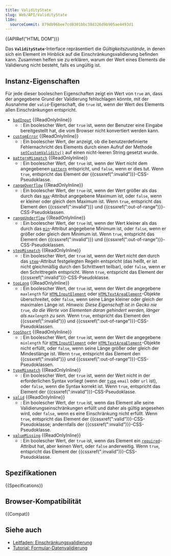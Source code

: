 ```yaml
---
title: ValidityState
slug: Web/API/ValidityState
l10n:
  sourceCommit: 879db96bee7cd8301bbc38d326d9b905ae4493d1
---
```


{{APIRef("HTML DOM")}}

Das **`ValidityState`**-Interface repräsentiert die _Gültigkeitszustände_, in denen sich ein Element im Hinblick auf die Einschränkungsvalidierung befinden kann. Zusammen helfen sie zu erklären, warum der Wert eines Elements die Validierung nicht besteht, falls es ungültig ist.

## Instanz-Eigenschaften

Für jede dieser booleschen Eigenschaften zeigt ein Wert von `true` an, dass der angegebene Grund der Validierung fehlschlagen könnte, mit der Ausnahme der `valid`-Eigenschaft, die `true` ist, wenn der Wert des Elements allen Einschränkungen entspricht.

- [`badInput`](/de/docs/Web/API/ValidityState/badInput) {{ReadOnlyInline}}
  - : Ein boolescher Wert, der `true` ist, wenn der Benutzer eine Eingabe bereitgestellt hat, die vom Browser nicht konvertiert werden kann.
- [`customError`](/de/docs/Web/API/ValidityState/customError) {{ReadOnlyInline}}
  - : Ein boolescher Wert, der anzeigt, ob die benutzerdefinierte Fehlernachricht des Elements durch einen Aufruf der Methode [`setCustomValidity()`](/de/docs/Web/API/HTMLInputElement/setCustomValidity) auf einen nicht-leeren String gesetzt wurde.
- [`patternMismatch`](/de/docs/Web/API/ValidityState/patternMismatch) {{ReadOnlyInline}}
  - : Ein boolescher Wert, der `true` ist, wenn der Wert nicht dem angegebenen [`pattern`](/de/docs/Web/HTML/Element/input#pattern) entspricht, und `false`, wenn er dies tut. Wenn `true`, entspricht das Element der {{cssxref(":invalid")}}-CSS-Pseudoklasse.
- [`rangeOverflow`](/de/docs/Web/API/ValidityState/rangeOverflow) {{ReadOnlyInline}}
  - : Ein boolescher Wert, der `true` ist, wenn der Wert größer als das durch das [`max`](/de/docs/Web/HTML/Element/input#max)-Attribut angegebene Maximum ist, oder `false`, wenn er kleiner oder gleich dem Maximum ist. Wenn `true`, entspricht das Element den {{cssxref(":invalid")}} und {{cssxref(":out-of-range")}}-CSS-Pseudoklassen.
- [`rangeUnderflow`](/de/docs/Web/API/ValidityState/rangeUnderflow) {{ReadOnlyInline}}
  - : Ein boolescher Wert, der `true` ist, wenn der Wert kleiner als das durch das [`min`](/de/docs/Web/HTML/Element/input#min)-Attribut angegebene Minimum ist, oder `false`, wenn er größer oder gleich dem Minimum ist. Wenn `true`, entspricht das Element den {{cssxref(":invalid")}} und {{cssxref(":out-of-range")}}-CSS-Pseudoklassen.
- [`stepMismatch`](/de/docs/Web/API/ValidityState/stepMismatch) {{ReadOnlyInline}}
  - : Ein boolescher Wert, der `true` ist, wenn der Wert nicht den durch das [`step`](/de/docs/Web/HTML/Element/input#step)-Attribut festgelegten Regeln entspricht (das heißt, er ist nicht gleichmäßig durch den Schrittwert teilbar), oder `false`, wenn er den Schrittregeln entspricht. Wenn `true`, entspricht das Element der {{cssxref(":invalid")}}-CSS-Pseudoklasse.
- [`tooLong`](/de/docs/Web/API/ValidityState/tooLong) {{ReadOnlyInline}}
  - : Ein boolescher Wert, der `true` ist, wenn der Wert die angegebene `maxlength` für [`HTMLInputElement`](/de/docs/Web/API/HTMLInputElement) oder [`HTMLTextAreaElement`](/de/docs/Web/API/HTMLTextAreaElement)-Objekte überschreitet, oder `false`, wenn seine Länge kleiner oder gleich der maximalen Länge ist. _Hinweis: Diese Eigenschaft ist in Gecko nie `true`, da die Werte von Elementen daran gehindert werden, länger als `maxlength` zu sein._ Wenn `true`, entspricht das Element den {{cssxref(":invalid")}} und {{cssxref(":out-of-range")}}-CSS-Pseudoklassen.
- [`tooShort`](/de/docs/Web/API/ValidityState/tooShort) {{ReadOnlyInline}}
  - : Ein boolescher Wert, der `true` ist, wenn der Wert die angegebene `minlength` für [`HTMLInputElement`](/de/docs/Web/API/HTMLInputElement) oder [`HTMLTextAreaElement`](/de/docs/Web/API/HTMLTextAreaElement)-Objekte nicht erfüllt, oder `false`, wenn seine Länge größer oder gleich der Mindestlänge ist. Wenn `true`, entspricht das Element den {{cssxref(":invalid")}} und {{cssxref(":out-of-range")}}-CSS-Pseudoklassen.
- [`typeMismatch`](/de/docs/Web/API/ValidityState/typeMismatch) {{ReadOnlyInline}}
  - : Ein boolescher Wert, der `true` ist, wenn der Wert nicht in der erforderlichen Syntax vorliegt (wenn der [`type`](/de/docs/Web/HTML/Element/input#type) `email` oder `url` ist), oder `false`, wenn die Syntax korrekt ist. Wenn `true`, entspricht das Element der {{cssxref(":invalid")}}-CSS-Pseudoklasse.
- [`valid`](/de/docs/Web/API/ValidityState/valid) {{ReadOnlyInline}}
  - : Ein boolescher Wert, der `true` ist, wenn das Element alle seine Validierungseinschränkungen erfüllt und daher als gültig angesehen wird, oder `false`, wenn es eine Einschränkung nicht erfüllt. Wenn `true`, entspricht das Element der {{cssxref(":valid")}}-CSS-Pseudoklasse; andernfalls der {{cssxref(":invalid")}}-CSS-Pseudoklasse.
- [`valueMissing`](/de/docs/Web/API/ValidityState/valueMissing) {{ReadOnlyInline}}
  - : Ein boolescher Wert, der `true` ist, wenn das Element ein [`required`](/de/docs/Web/HTML/Element/input#required)-Attribut hat, aber keinen Wert, oder `false` anderweitig. Wenn `true`, entspricht das Element der {{cssxref(":invalid")}}-CSS-Pseudoklasse.

## Spezifikationen

{{Specifications}}

## Browser-Kompatibilität

{{Compat}}

## Siehe auch

- [Leitfaden: Einschränkungsvalidierung](/de/docs/Web/HTML/Constraint_validation)
- [Tutorial: Formular-Datenvalidierung](/de/docs/Learn_web_development/Extensions/Forms/Form_validation)
